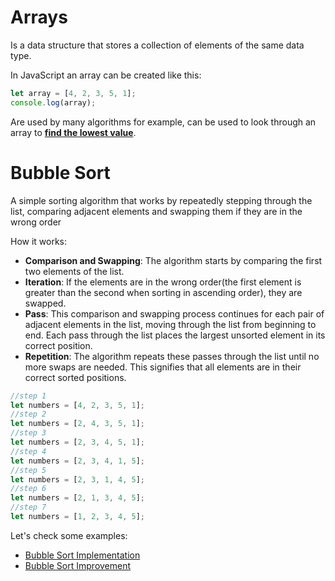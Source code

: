# Arrays

Is a data structure that stores a collection of elements of the same data type.

In JavaScript an array can be created like this:

```javascript
let array = [4, 2, 3, 5, 1];
console.log(array);
```

Are used by many algorithms for example, can be used to look through an array to [**find the lowest value**](./lowest.js).

# Bubble Sort

A simple sorting algorithm that works by repeatedly stepping through the list, comparing adjacent elements and swapping them if they are in the wrong order

How it works:

- **Comparison and Swapping**: The algorithm starts by comparing the first two elements of the list.
- **Iteration**: If the elements are in the wrong order(the first element is greater than the second when sorting in ascending order), they are swapped.
- **Pass**: This comparison and swapping process continues for each pair of adjacent elements in the list, moving through the list from beginning to end. Each pass through the list places the largest unsorted element in its correct position.
- **Repetition**: The algorithm repeats these passes through the list until no more swaps are needed. This signifies that all elements are in their correct sorted positions.

```javascript
//step 1
let numbers = [4, 2, 3, 5, 1];
//step 2
let numbers = [2, 4, 3, 5, 1];
//step 3
let numbers = [2, 3, 4, 5, 1];
//step 4
let numbers = [2, 3, 4, 1, 5];
//step 5
let numbers = [2, 3, 1, 4, 5];
//step 6
let numbers = [2, 1, 3, 4, 5];
//step 7
let numbers = [1, 2, 3, 4, 5];
```

Let's check some examples:

- [Bubble Sort Implementation](./bubbleSort.js)
- [Bubble Sort Improvement](./bubbleSort.js)
